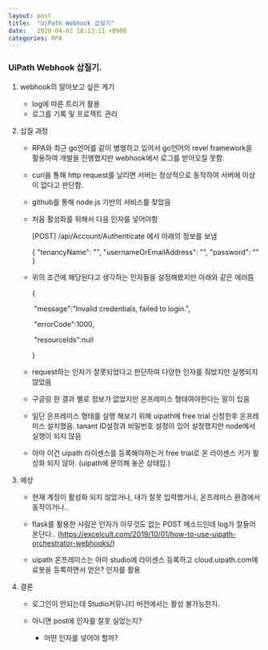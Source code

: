 ```yaml
---
layout: post
title:  "UiPath Webhook 삽질기"
date:   2020-04-02 18:13:11 +0900
categories: RPA
---
```






### UiPath Webhook 삽질기.



1. webhook의 알아보고 싶은 계기

   - log에 따른 트리거 활용
   - 로그를 기록 및 프로젝트 관리

   

2. 삽질 과정 

   - RPA와 최근 go언어를 같이 병행하고 있어서 go언어의 revel framework을 활용하여 개발을 진행했지만 webhook에서 로그를 받아오질 못함.

   - curl을 통해 http request를 날리면 서버는 정상적으로 동작하여 서버에 이상이 없다고 판단함.

   - github를 통해 node.js 기반의 서비스를 찾았음

   - 처음 활성화를 위해서 다음 인자를 넣어야함

     [POST] /api/Account/Authenticate 에서 아래의 정보를 보냄

     {
       "tenancyName": "",
       "usernameOrEmailAddress": "",
       "password": ""
     }

     

   - 위의 조건에 해당된다고 생각하는 인자들을 설정해봤지만 아래와 같은 에러뜸

     {

     ​	"message":"Invalid credentials, failed to login.",

     ​	"errorCode":1000,

     ​	"resourceIds":null

     }

   -  request하는 인자가 잘못되었다고 판단하여 다양한 인자를 줘밨지만 실행되지 않았음

   - 구글링 한 결과 별로 정보가 없었지만 온프레미스 형태여야한다는 말이 있음

   - 일단 온프레미스 형태를 실행 해보기 위해 uipath에 free trial 신청한후 온프레미스 설치했음. tanant ID설정과 비밀번호 설정이 있어 설정했지만 node에서 실행이 되지 않음

   - 아마 이건 uipath 라이센스를 등록해야하는거 free trial로 온 라이센스 키가 활성화 되지 않아. (uipath에 문의해 놓은 상태임.)

   

3. 예상 

   - 현재 계정이 활성화 되지 않았거나, 내가 잘못 입력했거나, 온프레미스 환경에서 동작이거나..
   - flask를 활용한 사람은 인자가 아무것도 없는 POST 메소드인데 log가 잘들어온단다.. (https://excelcult.com/2019/10/01/how-to-use-uipath-orchestrator-webhooks/)

   - uipath 온프레미스는 아마 studio에 라이센스 등록하고 cloud.uipath.com에 로봇을 등록하면서 얻은? 인자를 활용

   

4. 결론

   - 로그인이 안되는데 Studio커뮤니티 버전에서는 활성 불가능한지.

   - 아니면 post에 인자를 잘못 실었는지?

     - 어떤 인자를 넣어야 할까? 

     

   

​	



